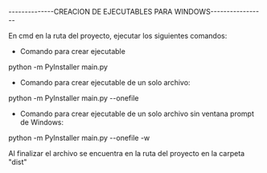 --------------CREACION DE EJECUTABLES PARA WINDOWS-----------------

En cmd en la ruta del proyecto, ejecutar los siguientes comandos:

- Comando para crear ejecutable

python -m PyInstaller main.py

- Comando para crear ejecutable de un solo archivo:

python -m PyInstaller main.py --onefile

- Comando para crear ejecutable de un solo archivo sin ventana prompt de Windows:

python -m PyInstaller main.py --onefile -w


Al finalizar el archivo se encuentra en la ruta del proyecto en la carpeta "dist"
